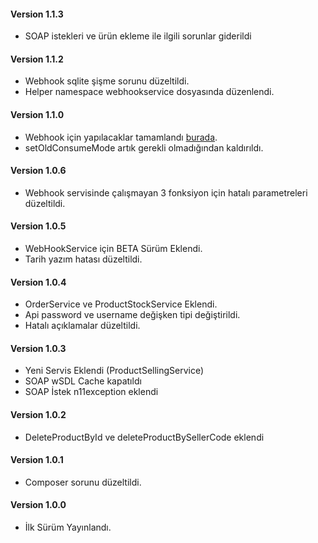 #### Version 1.1.3
* SOAP istekleri ve ürün ekleme ile ilgili sorunlar giderildi

#### Version 1.1.2
* Webhook sqlite şişme sorunu düzeltildi.
* Helper namespace webhookservice dosyasında düzenlendi.

#### Version 1.1.0
* Webhook için yapılacaklar tamamlandı [burada](https://github.com/ismail0234/n11-php-api/issues/1).
* setOldConsumeMode artık gerekli olmadığından kaldırıldı.

#### Version 1.0.6
* Webhook servisinde çalışmayan 3 fonksiyon için hatalı parametreleri düzeltildi.

#### Version 1.0.5
* WebHookService için BETA Sürüm Eklendi.
* Tarih yazım hatası düzeltildi.

#### Version 1.0.4
* OrderService ve ProductStockService Eklendi.
* Api password ve username değişken tipi değiştirildi.
* Hatalı açıklamalar düzeltildi.

#### Version 1.0.3
* Yeni Servis Eklendi (ProductSellingService)
* SOAP wSDL Cache kapatıldı
* SOAP İstek n11exception eklendi

#### Version 1.0.2
* DeleteProductById ve deleteProductBySellerCode eklendi

#### Version 1.0.1
* Composer sorunu düzeltildi.

#### Version 1.0.0
* İlk Sürüm Yayınlandı.
